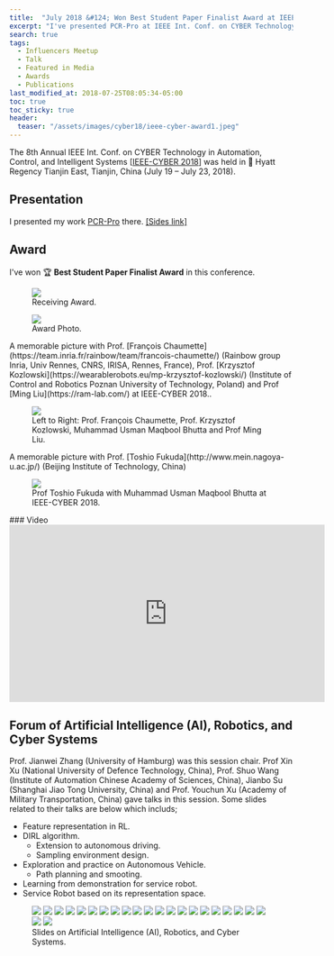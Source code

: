 ```yaml
---
title:  "July 2018 &#124; Won Best Student Paper Finalist Award at IEEE-CYBER 2018"
excerpt: "I've presented PCR-Pro at IEEE Int. Conf. on CYBER Technology in Automation, Control, and Intelligent Systems 2018, and won **Best Student Paper Finalist Award :)**"
search: true
tags: 
  - Influencers Meetup
  - Talk
  - Featured in Media
  - Awards
  - Publications
last_modified_at: 2018-07-25T08:05:34-05:00
toc: true
toc_sticky: true
header:
  teaser: "/assets/images/cyber18/ieee-cyber-award1.jpeg"
---
```

The 8th Annual IEEE Int. Conf. on CYBER Technology in Automation, Control, and Intelligent Systems [[IEEE-CYBER 2018](http://www.ieee-cyber.org/2018/)] was held in :triangular_flag_on_post: Hyatt Regency Tianjin East, Tianjin, China (July 19 – July 23, 2018).
## Presentation
I presented my work [PCR-Pro](https://sites.google.com/view/pcr-pro) there. [[Sides link]](/assets/pdf/presentation-cyber.pdf)
## Award
I've won :trophy: **Best Student Paper Finalist Award** in this conference. 
<figure>
    <a href="/assets/images/cyber18/ieee-cyber-award1.jpeg"><img src="/assets/images/cyber18/ieee-cyber-award1.jpeg"></a>
    <figcaption>Receiving Award.</figcaption>
</figure>
<figure>
    <a href="/assets/images/cyber18/ieee-cyber-award.jpg"><img src="/assets/images/cyber18/ieee-cyber-award.jpg"></a>
    <figcaption>Award Photo.</figcaption>
</figure>
A memorable picture with Prof. [François Chaumette](https://team.inria.fr/rainbow/team/francois-chaumette/) (Rainbow group Inria, Univ Rennes, CNRS, IRISA, Rennes, France), Prof. [Krzysztof Kozlowski](https://wearablerobots.eu/mp-krzysztof-kozlowski/) (Institute of Control and Robotics
Poznan University of Technology, Poland) and Prof [Ming Liu](https://ram-lab.com/) at IEEE-CYBER 2018..
<figure>
    <a href="/assets/images/cyber18/cyber%20(125).jpg"><img src="/assets/images/cyber18/cyber%20(125).jpg"></a>
    <figcaption>Left to Right: Prof. François Chaumette, Prof. Krzysztof Kozlowski, Muhammad Usman Maqbool Bhutta and Prof Ming Liu.</figcaption>
</figure>
A memorable picture with Prof. [Toshio Fukuda](http://www.mein.nagoya-u.ac.jp/) (Beijing Institute of Technology, China)
<figure>
    <a href="/assets/images/cyber18/cyber%20(126).jpg"><img src="/assets/images/cyber18/cyber%20(126).jpg"></a>
    <figcaption>Prof Toshio Fukuda with Muhammad Usman Maqbool Bhutta at IEEE-CYBER 2018.</figcaption>
</figure>
### Video
<iframe width="560" height="315" src="https://www.youtube.com/embed/_cXbt5FJTzk" frameborder="0" allow="autoplay; encrypted-media" allowfullscreen></iframe>

## Forum of Artificial Intelligence (AI), Robotics, and Cyber Systems
Prof. Jianwei Zhang (University of Hamburg) was this session chair. Prof Xin Xu (National University of Defence Technology, China), Prof. Shuo Wang (Institute of Automation Chinese Academy of Sciences, China), Jianbo Su (Shanghai Jiao Tong University, China) and Prof. Youchun Xu (Academy of Military Transportation, China) gave talks in this session.
Some slides related to their talks are below which includs;
* Feature representation in RL.
* DIRL algorithm.
  * Extension to autonomous driving.
  * Sampling environment design.
* Exploration and practice on Autonomous Vehicle.
  * Path planning and smooting.
* Learning from demonstration for service robot.
* Service Robot based on its representation space.
<figure class="half">
    <a href="/assets/images/cyber18/cyber%20(66).jpg"><img src="/assets/images/cyber18/cyber%20(66).jpg"></a>
    <a href="/assets/images/cyber18/cyber%20(67).jpg"><img src="/assets/images/cyber18/cyber%20(67).jpg"></a>
    <a href="/assets/images/cyber18/cyber%20(68).jpg"><img src="/assets/images/cyber18/cyber%20(68).jpg"></a>
    <a href="/assets/images/cyber18/cyber%20(69).jpg"><img src="/assets/images/cyber18/cyber%20(69).jpg"></a>
    <a href="/assets/images/cyber18/cyber%20(70).jpg"><img src="/assets/images/cyber18/cyber%20(70).jpg"></a>
    <a href="/assets/images/cyber18/cyber%20(71).jpg"><img src="/assets/images/cyber18/cyber%20(71).jpg"></a>
    <a href="/assets/images/cyber18/cyber%20(72).jpg"><img src="/assets/images/cyber18/cyber%20(72).jpg"></a>
    <a href="/assets/images/cyber18/cyber%20(74).jpg"><img src="/assets/images/cyber18/cyber%20(74).jpg"></a>
    <a href="/assets/images/cyber18/cyber%20(76).jpg"><img src="/assets/images/cyber18/cyber%20(76).jpg"></a>
    <a href="/assets/images/cyber18/cyber%20(77).jpg"><img src="/assets/images/cyber18/cyber%20(77).jpg"></a>
    <a href="/assets/images/cyber18/cyber%20(78).jpg"><img src="/assets/images/cyber18/cyber%20(78).jpg"></a>
    <a href="/assets/images/cyber18/cyber%20(79).jpg"><img src="/assets/images/cyber18/cyber%20(79).jpg"></a>
    <a href="/assets/images/cyber18/cyber%20(80).jpg"><img src="/assets/images/cyber18/cyber%20(80).jpg"></a>
    <a href="/assets/images/cyber18/cyber%20(81).jpg"><img src="/assets/images/cyber18/cyber%20(81).jpg"></a>
    <a href="/assets/images/cyber18/cyber%20(82).jpg"><img src="/assets/images/cyber18/cyber%20(82).jpg"></a>
    <a href="/assets/images/cyber18/cyber%20(83).jpg"><img src="/assets/images/cyber18/cyber%20(83).jpg"></a>
    <a href="/assets/images/cyber18/cyber%20(84).jpg"><img src="/assets/images/cyber18/cyber%20(84).jpg"></a>
    <a href="/assets/images/cyber18/cyber%20(85).jpg"><img src="/assets/images/cyber18/cyber%20(85).jpg"></a>
    <a href="/assets/images/cyber18/cyber%20(87).jpg"><img src="/assets/images/cyber18/cyber%20(87).jpg"></a>
    <a href="/assets/images/cyber18/cyber%20(88).jpg"><img src="/assets/images/cyber18/cyber%20(88).jpg"></a>
    <a href="/assets/images/cyber18/cyber%20(90).jpg"><img src="/assets/images/cyber18/cyber%20(90).jpg"></a>
    <a href="/assets/images/cyber18/cyber%20(91).jpg"><img src="/assets/images/cyber18/cyber%20(91).jpg"></a>
    <a href="/assets/images/cyber18/cyber%20(92).jpg"><img src="/assets/images/cyber18/cyber%20(92).jpg"></a>
    <figcaption>Slides on Artificial Intelligence (AI), Robotics, and Cyber Systems.</figcaption>
</figure>

